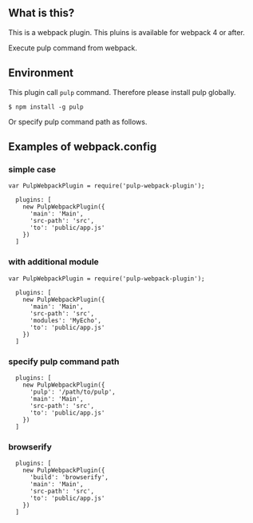 ## What is this?

This is a webpack plugin. 
This pluins is available for webpack 4 or after.

Execute pulp command from webpack.

## Environment

This plugin call `pulp` command.
Therefore please install pulp globally.

```
$ npm install -g pulp
```

Or specify pulp command path as follows.

## Examples of webpack.config

### simple case

```
var PulpWebpackPlugin = require('pulp-webpack-plugin');
```

```
  plugins: [
    new PulpWebpackPlugin({
      'main': 'Main',
      'src-path': 'src',
      'to': 'public/app.js'
    })
  ]
```

### with additional module

```
var PulpWebpackPlugin = require('pulp-webpack-plugin');
```

```
  plugins: [
    new PulpWebpackPlugin({
      'main': 'Main',
      'src-path': 'src',
      'modules': 'MyEcho',
      'to': 'public/app.js'
    })
  ]
```

### specify pulp command path

```
  plugins: [
    new PulpWebpackPlugin({
      'pulp': '/path/to/pulp',
      'main': 'Main',
      'src-path': 'src',
      'to': 'public/app.js'
    })
  ]
```

### browserify


```
  plugins: [
    new PulpWebpackPlugin({
      'build': 'browserify',
      'main': 'Main',
      'src-path': 'src',
      'to': 'public/app.js'
    })
  ]
```

